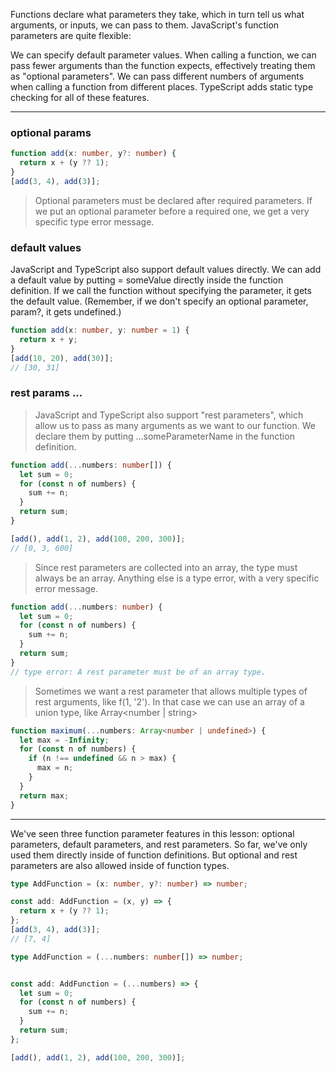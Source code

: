 
Functions declare what parameters they take, which in turn tell us what arguments, or inputs, we can pass to them. JavaScript's function parameters are quite flexible:

We can specify default parameter values.
When calling a function, we can pass fewer arguments than the function expects, effectively treating them as "optional parameters".
We can pass different numbers of arguments when calling a function from different places.
TypeScript adds static type checking for all of these features.

---

### optional params

```typescript
function add(x: number, y?: number) {
  return x + (y ?? 1);
}
[add(3, 4), add(3)];
```

> Optional parameters must be declared after required parameters. If we put an optional parameter before a required one, we get a very specific type error message.

### default values

JavaScript and TypeScript also support default values directly. We can add a default value by putting = someValue directly inside the function definition. If we call the function without specifying the parameter, it gets the default value. (Remember, if we don't specify an optional parameter, param?, it gets undefined.)

```typescript
function add(x: number, y: number = 1) {
  return x + y;
}
[add(10, 20), add(30)];
// [30, 31]
```

### rest params ...

> JavaScript and TypeScript also support "rest parameters", which allow us to pass as many arguments as we want to our function. We declare them by putting ...someParameterName in the function definition.

```typescript
function add(...numbers: number[]) {
  let sum = 0;
  for (const n of numbers) {
    sum += n;
  }
  return sum;
}

[add(), add(1, 2), add(100, 200, 300)];
// [0, 3, 600]
```

> Since rest parameters are collected into an array, the type must always be an array. Anything else is a type error, with a very specific error message.

```typescript
function add(...numbers: number) {
  let sum = 0;
  for (const n of numbers) {
    sum += n;
  }
  return sum;
}
// type error: A rest parameter must be of an array type.
```

> Sometimes we want a rest parameter that allows multiple types of rest arguments, like f(1, '2'). In that case we can use an array of a union type, like Array<number | string>

```typescript
function maximum(...numbers: Array<number | undefined>) {
  let max = -Infinity;
  for (const n of numbers) {
    if (n !== undefined && n > max) {
      max = n;
    }
  }
  return max;
}
```

---

We've seen three function parameter features in this lesson: optional parameters, default parameters, and rest parameters. So far, we've only used them directly inside of function definitions. But optional and rest parameters are also allowed inside of function types.

```typescript
type AddFunction = (x: number, y?: number) => number;

const add: AddFunction = (x, y) => {
  return x + (y ?? 1);
};
[add(3, 4), add(3)];
// [7, 4]
```

```typescript
type AddFunction = (...numbers: number[]) => number;


const add: AddFunction = (...numbers) => {
  let sum = 0;
  for (const n of numbers) {
    sum += n;
  }
  return sum;
};

[add(), add(1, 2), add(100, 200, 300)];
```